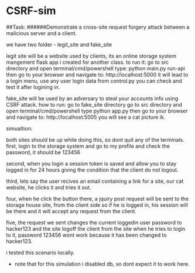 # CSRF-sim
##Task: 
######Demonstrate a cross-site request forgery attack between a malicious server and a client.

we have two folder - legit_site and fake_site


legit site will be a website used by clients, its an online storage system mangement flask app i created for another class.
to run it:
go to src directory and open terminal/cmd/powershell
type: python main.py run-api
then go to your browser and navigate to: http://localhost:5000
it will lead to a login menu, use any user login data from control.py 
you can check and test it after logining in.


fake_site will be used by an adversary to steal your accounts info using CSRF attack.
how to run:
go to fake_site directory
go to src directory and open terminal/cmd/powershell
type python app.py 
then go to your browser and navigate to: http://localhost:5005
you will see a cat picture ik.

simualtion:

both sites should be up while doing this, so dont quit any of the terminals.
first, login to the storage system and go to my profile and check the password, it should be 123456

second, when you login a session token is saved and allow you to stay logged in for 24 hours giving the condition 
that the client do not logout.

third, lets say the user recives an email containing a link for a site, our cat website, he clicks it and tries it out.

four, when he click the button there, a jquiry post request will be sent to the storage house site, from the client side
so if he is logged in, his session will be there and it will accept any request from the client.

five, the request we sent changes the current loggedin user password to hacker123 and the site logoff the client from the site
when he tries to login to it, password 123456 wont work because it has been changed to hacker123.

i tested this scenario locally.


 - note that for this simulation i disabled db, so dont expect it to work here.
 
 
